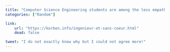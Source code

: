```yaml
---
title: "Computer Science Engineering students are among the less empathetic"
categories: ["Random"]

link:
    url: "https://korben.info/ingenieur-et-sans-coeur.html"
    dead: false

tweet: "I do not exactly know why but I could not agree more!"
---
```

